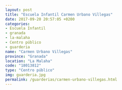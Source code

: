 ```yaml
---
layout: post
title: "Escuela Infantil Carmen Urbano Villegas"
date: 2017-09-20 20:57:05 +0200
categories:
- Escuela Infantil
- granada
- la-malaha
- Centro público
- guarderia
name: "Carmen Urbano Villegas"
province: "Granada"
location: "La Malaha"
code: "18013812"
type: "Centro público"
img: guarderia.jpg
permalink: /guarderias/carmen-urbano-villegas.html
---
```

